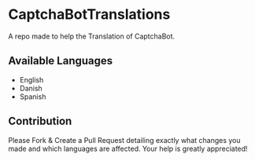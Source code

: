 # CaptchaBotTranslations
A repo made to help the Translation of CaptchaBot.

## Available Languages
+ English
+ Danish
+ Spanish


## Contribution
Please Fork & Create a Pull Request detailing exactly what changes you made and which languages are affected. Your help is greatly appreciated!
